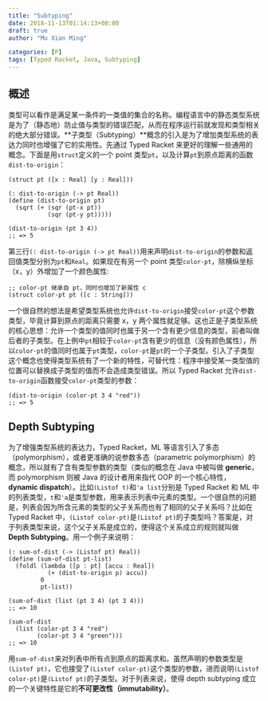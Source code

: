 ```yaml
---
title: "Subtyping"
date: 2018-11-13T01:14:13+08:00
draft: true
author: "Mu Xian Ming"

categories: [P]
tags: [Typed Racket, Java, Subtyping]
---
```


## 概述

类型可以看作是满足某一条件的一类值的集合的名称。编程语言中的静态类型系统是为了（静态地）防止值与类型的错误匹配，从而在程序运行前就发现和类型相关的绝大部分错误。**子类型（Subtyping）**概念的引入是为了增加类型系统的表达力同时也增强了它的实用性。先通过 Typed Racket 来更好的理解一些通用的概念。下面是用`struct`定义的一个 point 类型`pt`，以及计算`pt`到原点距离的函数`dist-to-origin`：

```racket
(struct pt ([x : Real] [y : Real]))

(: dist-to-origin (-> pt Real))
(define (dist-to-origin pt)
  (sqrt (+ (sqr (pt-x pt))
           (sqr (pt-y pt)))))

(dist-to-origin (pt 3 4))
;; => 5
```

第三行`(: dist-to-origin (-> pt Real))`用来声明`dist-to-origin`的参数和返回值类型分别为`pt`和`Real`。如果现在有另一个 point 类型`color-pt`，除横纵坐标（x，y）外增加了一个颜色属性:

```racket
;; color-pt 继承自 pt，同时也增加了新属性 c
(struct color-pt pt ([c : String]))
```

一个很自然的想法是希望类型系统也允许`dist-to-origin`接受`color-pt`这个参数类型，毕竟计算到原点的距离只需要 x，y 两个属性就足够。这也正是子类型系统的核心思想：允许一个类型的值同时也属于另一个含有更少信息的类型，前者叫做后者的子类型。在上例中`pt`相较于`color-pt`含有更少的信息（没有颜色属性），所以`color-pt`的值同时也属于`pt`类型，`color-pt`是`pt`的一个子类型。引入了子类型这个概念也使得类型系统有了一个新的特性，可替代性：程序中接受某一类型值的位置可以替换成子类型的值而不会造成类型错误。所以 Typed Racket 允许`dist-to-origin`函数接受`color-pt`类型的参数：

```racket
(dist-to-origin (color-pt 3 4 "red"))
;; => 5
```

## Depth Subtyping

为了增强类型系统的表达力，Typed Racket，ML 等语言引入了多态（polymorphism），或者更准确的说参数多态（parametric polymorphism）的概念，所以就有了含有类型参数的类型（类似的概念在 Java 中被叫做 **generic**，而 polymorphism 则被 Java 的设计者用来指代 OOP 的一个核心特性，**dynamic dispatch**）。比如`(Listof t)`和`'a list`分别是 Typed Racket 和 ML 中的列表类型，`t`和`'a`是类型参数，用来表示列表中元素的类型。一个很自然的问题是，列表会因为所含元素的类型的父子关系而也有了相同的父子关系吗？比如在 Typed Racket 中，`(Listof color-pt)`是`(Listof pt)`的子类型吗？答案是，对于列表类型来说，这个父子关系是成立的，使得这个关系成立的规则就叫做 **Depth Subtyping**。用一个例子来说明：

```racket
(: sum-of-dist (-> (Listof pt) Real))
(define (sum-of-dist pt-list)
  (foldl (lambda ([p : pt] [accu : Real])
           (+ (dist-to-origin p) accu))
         0
         pt-list))

(sum-of-dist (list (pt 3 4) (pt 3 4)))
;; => 10

(sum-of-dist 
  (list (color-pt 3 4 "red")
        (color-pt 3 4 "green")))
;; => 10
```

用`sum-of-dist`来对列表中所有点到原点的距离求和。虽然声明的参数类型是`(Listof pt)`，它也接受了`(Listof color-pt)`这个类型的参数，进而说明`(Listof color-pt)`是`(Listof pt)`的子类型。对于列表来说，使得 depth subtyping 成立的一个关键特性是它的**不可更改性（immutability）**。